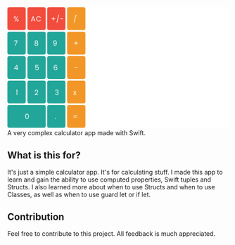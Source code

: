 <img src="vcc_logo@4x.png">
A very complex calculator app made with Swift.

## What is this for?
It's just a simple calculator app. It's for calculating stuff. I made this app to learn and gain the ability to use computed properties, Swift tuples and Structs. I also learned more about when to use Structs and when to use Classes, as well as when to use guard let or if let.
## Contribution
Feel free to contribute to this project. All feedback is much appreciated.
